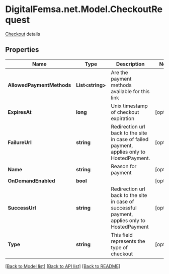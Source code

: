 # DigitalFemsa.net.Model.CheckoutRequest
[Checkout](https://developers.femsa.com/v2.1.0/reference/payment-link) details 

## Properties

Name | Type | Description | Notes
------------ | ------------- | ------------- | -------------
**AllowedPaymentMethods** | **List&lt;string&gt;** | Are the payment methods available for this link | 
**ExpiresAt** | **long** | Unix timestamp of checkout expiration | [optional] 
**FailureUrl** | **string** | Redirection url back to the site in case of failed payment, applies only to HostedPayment. | [optional] 
**Name** | **string** | Reason for payment | [optional] 
**OnDemandEnabled** | **bool** |  | [optional] 
**SuccessUrl** | **string** | Redirection url back to the site in case of successful payment, applies only to HostedPayment | [optional] 
**Type** | **string** | This field represents the type of checkout | [optional] 

[[Back to Model list]](../README.md#documentation-for-models) [[Back to API list]](../README.md#documentation-for-api-endpoints) [[Back to README]](../README.md)

